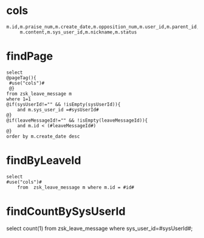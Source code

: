cols
===
	m.id,m.praise_num,m.create_date,m.opposition_num,m.user_id,m.parent_id,
    	 m.content,m.sys_user_id,m.nickname,m.status
findPage
===
	select
	@pageTag(){
	 #use("cols")#
	 @}
	from zsk_leave_message m
	where 1=1 
	@if(sysUserId!="" && !isEmpty(sysUserId)){
        and m.sys_user_id =#sysUserId#
    @}
    @if(leaveMessageId!="" && !isEmpty(leaveMessageId)){
        and m.id < (#leaveMessageId#)
    @}
	order by m.create_date desc

findByLeaveId
===
	select
	#use("cols")#
		from  zsk_leave_message m where m.id = #id#
		
findCountBySysUserId
===
select count(1) from zsk_leave_message where sys_user_id=#sysUserId#;